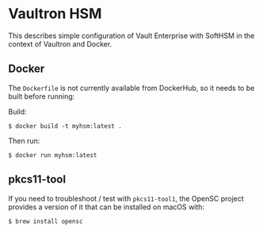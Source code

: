 # Vaultron HSM

This describes simple configuration of Vault Enterprise with SoftHSM in the context of Vaultron and Docker.

## Docker

The `Dockerfile` is not currently available from DockerHub, so it needs to be built before running:

Build:

```
$ docker build -t myhsm:latest .
```

Then run:

```
$ docker run myhsm:latest
```

## pkcs11-tool

If you need to troubleshoot / test with `pkcs11-tool1`, the OpenSC project provides a version of it that can be installed on macOS with:

```
$ brew install opensc
```
